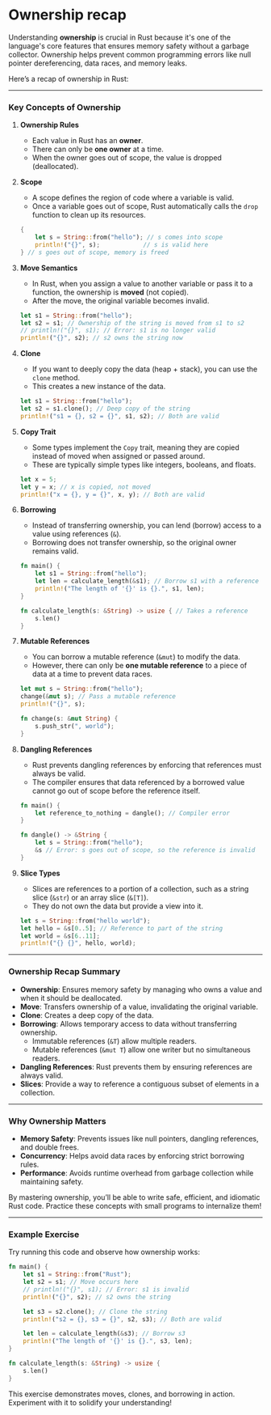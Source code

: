 # Ownership recap
Understanding **ownership** is crucial in Rust because it's one of the language's core features that ensures memory safety without a garbage collector. Ownership helps prevent common programming errors like null pointer dereferencing, data races, and memory leaks.

Here’s a recap of ownership in Rust:

---

### **Key Concepts of Ownership**

1. **Ownership Rules**
   - Each value in Rust has an **owner**.
   - There can only be **one owner** at a time.
   - When the owner goes out of scope, the value is dropped (deallocated).

2. **Scope**
   - A scope defines the region of code where a variable is valid.
   - Once a variable goes out of scope, Rust automatically calls the `drop` function to clean up its resources.

   ```rust
   {
       let s = String::from("hello"); // s comes into scope
       println!("{}", s);            // s is valid here
   } // s goes out of scope, memory is freed
   ```

3. **Move Semantics**
   - In Rust, when you assign a value to another variable or pass it to a function, the ownership is **moved** (not copied).
   - After the move, the original variable becomes invalid.

   ```rust
   let s1 = String::from("hello");
   let s2 = s1; // Ownership of the string is moved from s1 to s2
   // println!("{}", s1); // Error: s1 is no longer valid
   println!("{}", s2); // s2 owns the string now
   ```

4. **Clone**
   - If you want to deeply copy the data (heap + stack), you can use the `clone` method.
   - This creates a new instance of the data.

   ```rust
   let s1 = String::from("hello");
   let s2 = s1.clone(); // Deep copy of the string
   println!("s1 = {}, s2 = {}", s1, s2); // Both are valid
   ```

5. **Copy Trait**
   - Some types implement the `Copy` trait, meaning they are copied instead of moved when assigned or passed around.
   - These are typically simple types like integers, booleans, and floats.

   ```rust
   let x = 5;
   let y = x; // x is copied, not moved
   println!("x = {}, y = {}", x, y); // Both are valid
   ```

6. **Borrowing**
   - Instead of transferring ownership, you can lend (borrow) access to a value using references (`&`).
   - Borrowing does not transfer ownership, so the original owner remains valid.

   ```rust
   fn main() {
       let s1 = String::from("hello");
       let len = calculate_length(&s1); // Borrow s1 with a reference
       println!("The length of '{}' is {}.", s1, len);
   }

   fn calculate_length(s: &String) -> usize { // Takes a reference
       s.len()
   }
   ```

7. **Mutable References**
   - You can borrow a mutable reference (`&mut`) to modify the data.
   - However, there can only be **one mutable reference** to a piece of data at a time to prevent data races.

   ```rust
   let mut s = String::from("hello");
   change(&mut s); // Pass a mutable reference
   println!("{}", s);

   fn change(s: &mut String) {
       s.push_str(", world");
   }
   ```

8. **Dangling References**
   - Rust prevents dangling references by enforcing that references must always be valid.
   - The compiler ensures that data referenced by a borrowed value cannot go out of scope before the reference itself.

   ```rust
   fn main() {
       let reference_to_nothing = dangle(); // Compiler error
   }

   fn dangle() -> &String {
       let s = String::from("hello");
       &s // Error: s goes out of scope, so the reference is invalid
   }
   ```

9. **Slice Types**
   - Slices are references to a portion of a collection, such as a string slice (`&str`) or an array slice (`&[T]`).
   - They do not own the data but provide a view into it.

   ```rust
   let s = String::from("hello world");
   let hello = &s[0..5]; // Reference to part of the string
   let world = &s[6..11];
   println!("{} {}", hello, world);
   ```

---

### **Ownership Recap Summary**

- **Ownership**: Ensures memory safety by managing who owns a value and when it should be deallocated.
- **Move**: Transfers ownership of a value, invalidating the original variable.
- **Clone**: Creates a deep copy of the data.
- **Borrowing**: Allows temporary access to data without transferring ownership.
  - Immutable references (`&T`) allow multiple readers.
  - Mutable references (`&mut T`) allow one writer but no simultaneous readers.
- **Dangling References**: Rust prevents them by ensuring references are always valid.
- **Slices**: Provide a way to reference a contiguous subset of elements in a collection.

---

### **Why Ownership Matters**
- **Memory Safety**: Prevents issues like null pointers, dangling references, and double frees.
- **Concurrency**: Helps avoid data races by enforcing strict borrowing rules.
- **Performance**: Avoids runtime overhead from garbage collection while maintaining safety.

By mastering ownership, you’ll be able to write safe, efficient, and idiomatic Rust code. Practice these concepts with small programs to internalize them!

---

### **Example Exercise**
Try running this code and observe how ownership works:

```rust
fn main() {
    let s1 = String::from("Rust");
    let s2 = s1; // Move occurs here
    // println!("{}", s1); // Error: s1 is invalid
    println!("{}", s2); // s2 owns the string

    let s3 = s2.clone(); // Clone the string
    println!("s2 = {}, s3 = {}", s2, s3); // Both are valid

    let len = calculate_length(&s3); // Borrow s3
    println!("The length of '{}' is {}.", s3, len);
}

fn calculate_length(s: &String) -> usize {
    s.len()
}
```

This exercise demonstrates moves, clones, and borrowing in action. Experiment with it to solidify your understanding!
